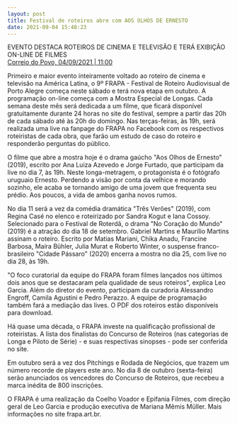 ```yaml
---
layout: post
title: Festival de roteiros abre com AOS OLHOS DE ERNESTO
date: 2021-09-04 15:48:23
---
```

EVENTO DESTACA ROTEIROS DE CINEMA E TELEVISÃO E TERÁ EXIBIÇÃO ON-LINE DE FILMES\
[Correio do Povo, 04/09/2021 | 11:00](https://www.correiodopovo.com.br/arteagenda/come%C3%A7a-o-frapa-1.684755)

Primeiro e maior evento inteiramente voltado ao roteiro de cinema e televisão na América Latina, o 9º FRAPA - Festival de Roteiro Audiovisual de Porto Alegre começa neste sábado e terá nova etapa em outubro. A programação on-line começa com a Mostra Especial de Longas. Cada semana deste mês será dedicada a um filme, que ficará disponível gratuitamente durante 24 horas no site do festival, sempre a partir das 20h de cada sábado até às 20h do domingo. Nas terças-feiras, às 19h, será realizada uma live na fanpage do FRAPA no Facebook com os respectivos roteiristas de cada obra, que farão um estudo de caso do roteiro e responderão perguntas do público.

O filme que abre a mostra hoje é o drama gaúcho "Aos Olhos de Ernesto" (2019), escrito por Ana Luiza Azevedo e Jorge Furtado, que participam da live no dia 7, às 19h. Neste longa-metragem, o protagonista é o fotógrafo uruguaio Ernesto. Perdendo a visão por conta da velhice e morando sozinho, ele acaba se tornando amigo de uma jovem que frequenta seu prédio. Aos poucos, a vida de ambos ganha novos rumos.

No dia 11 será a vez da comédia dramática "Três Verões" (2019), com Regina Casé no elenco e roteirizado por Sandra Kogut e Iana Cossoy. Selecionado para o Festival de Roterdã, o drama "No Coração do Mundo" (2019) é a atração do dia 18 de setembro. Gabriel Martins e Maurílio Martins assinam o roteiro. Escrito por Matias Mariani, Chika Anadu, Francine Barbosa, Maíra Bühler, Julia Murat e Roberto Winter, o suspense franco-brasileiro "Cidade Pássaro" (2020) encerra a mostra no dia 25, com live no dia 28, às 19h.

"O foco curatorial da equipe do FRAPA foram filmes lançados nos últimos dois anos que se destacaram pela qualidade de seus roteiros", explica Leo Garcia. Além do diretor do evento, participam da curadoria Alessandro Engroff, Camila Agustini e Pedro Perazzo. A equipe de programação também fará a mediação das lives. O PDF dos roteiros estão disponíveis para download.

Há quase uma década, o FRAPA investe na qualificação profissional de roteiristas. A lista dos finalistas do Concurso de Roteiros (nas categorias de Longa e Piloto de Série) - e suas respectivas sinopses - pode ser conferida no site.

Em outubro será a vez dos Pitchings e Rodada de Negócios, que trazem um número recorde de players este ano. No dia 8 de outubro (sexta-feira) serão anunciados os vencedores do Concurso de Roteiros, que recebeu a marca inédita de 800 inscrições.

O FRAPA é uma realização da Coelho Voador e Epifania Filmes, com direção geral de Leo Garcia e produção executiva de Mariana Mêmis Müller. Mais informações no site frapa.art.br.